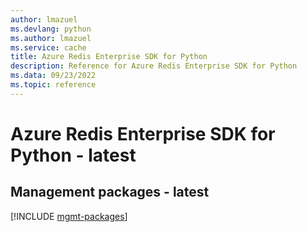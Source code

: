 ```yaml
---
author: lmazuel
ms.devlang: python
ms.author: lmazuel
ms.service: cache
title: Azure Redis Enterprise SDK for Python
description: Reference for Azure Redis Enterprise SDK for Python
ms.data: 09/23/2022
ms.topic: reference
---
```

# Azure Redis Enterprise SDK for Python - latest

## Management packages - latest
[!INCLUDE [mgmt-packages](redis-enterprise-mgmt-index.md)]